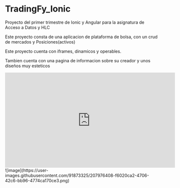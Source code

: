 # TradingFy_Ionic
<p>Proyecto del primer trimestre de Ionic y Angular para la asignatura de Acceso a Datos y HLC</p>
<p>Este proyecto consta de una aplicacion de plataforma de bolsa, con un crud de mercados y Posiciones(activos)</p>
<p>Este proyecto cuenta con iframes, dinamicos y operables.</p>
<p>Tambien cuenta con una pagina de informacion sobre su creador y unos diseños muy esteticos </p>
<title>En estos videos podemos apreciar su funcionamiento</title>
<title>Version Desktop</p>
<iframe width="560" height="315" src="https://www.youtube.com/embed/4DftiG-pLs8" title="YouTube video player" frameborder="0" allow="accelerometer; autoplay; clipboard-write; encrypted-media; gyroscope; picture-in-picture" allowfullscreen></iframe>
<p></p>
<title>Version movil</title>
<iframe width="560" height="315" src="https://www.youtube.com/embed/wC3vB3VCDgk" title="YouTube video player" frameborder="0" allow="accelerometer; autoplay; clipboard-write; encrypted-media; gyroscope; picture-in-picture" allowfullscreen></iframe>
<title>Codigo QR del repositorio</title>
![image](https://user-images.githubusercontent.com/91873325/207976408-f6020ca2-4706-42c6-bb96-4774ca170ce3.png)
